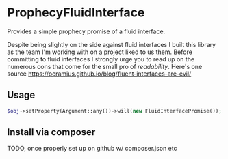 # ProphecyFluidInterface
Provides a simple prophecy promise of a fluid interface.

Despite being slightly on the side against fluid interfaces I built this library as the team I'm working with on a project liked to us them. Before committing to fluid interfaces I strongly urge you to read up on the numerous cons that come for the small pro of _readability_. Here's one source  https://ocramius.github.io/blog/fluent-interfaces-are-evil/

## Usage

```php
$obj->setProperty(Argument::any())->will(new FluidInterfacePromise());
```

## Install via composer
TODO, once properly set up on github w/ composer.json etc
